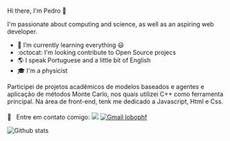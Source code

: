 Hi there, I'm Pedro :wave:

I'm passionate about computing and science, as well as an aspiring web developer.

- :seedling: I’m currently learning everything :smiley:
- :octocat: I'm looking contribute to Open Source projecs 
- :earth_americas: I speak Portuguese and a little bit of English
- :mortar_board: I'm a physicist

Participei de projetos acadêmicos de modelos baseados e agentes e aplicação de métodos Monte Carlo, nos quais utilizei C++ como ferramenta principal. Na área de front-end, tenk me dedicado a Javascript, Html e Css.
<br/>  <br/> :email: &nbsp; Entre em contato comigo: [![](https://img.shields.io/badge/-lobophf-blue?style=flat-square&logo=Linkedin&logoColor=white&link=www.linkedin.com/in/lobophf)](https://www.linkedin.com/in/lobophf/)
[![Gmail lobophf](https://img.shields.io/badge/-lobophf@gmail.com-c14438?style=flat-square&logo=Gmail&logoColor=white&link=mailto:lobophf@gmail.com)](mailto:lobophf@gmail.com)


![Github stats](https://github-readme-stats.vercel.app/api?username=lobophf&theme=vue&show_icons=true&count_private=true)
